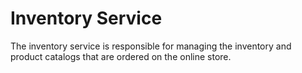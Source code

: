 # Inventory Service

The inventory service is responsible for managing the inventory and product catalogs that are ordered on the online store.